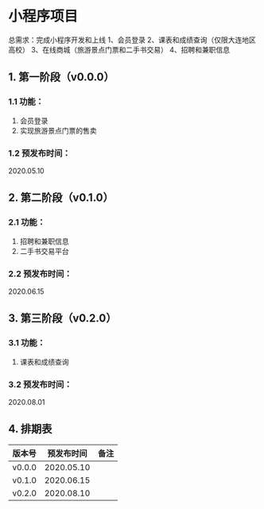 # 小程序项目

总需求：完成小程序开发和上线
1、会员登录
2、课表和成绩查询（仅限大连地区高校）
3、在线商城（旅游景点门票和二手书交易）
4、招聘和兼职信息

## 1. 第一阶段（v0.0.0）

### 1.1 功能：

1. 会员登录
2. 实现旅游景点门票的售卖

### 1.2 预发布时间：

2020.05.10

## 2. 第二阶段（v0.1.0）

### 2.1 功能：

1. 招聘和兼职信息
2. 二手书交易平台

### 2.2 预发布时间：
2020.06.15

## 3. 第三阶段（v0.2.0）

### 3.1 功能：

1. 课表和成绩查询

### 3.2 预发布时间：

2020.08.01

## 4. 排期表

| 版本号  | 预发布时间 |  备注 |
| :-----:| :--: | :--: |
| v0.0.0 | 2020.05.10 | |
| v0.1.0 | 2020.06.15 | |
| v0.2.0 | 2020.08.10 | |